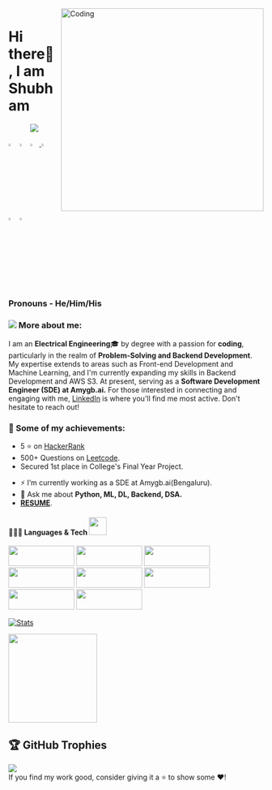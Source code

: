 
<img align="right" alt="Coding" width="400" src="https://user-images.githubusercontent.com/102204260/192700068-98ad5312-13c4-49ba-bc0a-d3de1fb9d5fb.gif">

# Hi there👋 , I am Shubham
<div align="center">
 <img src="https://readme-typing-svg.herokuapp.com/?lines=Backend+Developer;Web+Developer;Quick+learner;Self+Motivated;Problem+Solver;&color=teal&center=true" />
</div>
  
  [<img src="https://img.icons8.com/color/48/000000/linkedin.png" width="3.5%"/>](https://www.linkedin.com/in/shubham-verma-011297167/)
  [<img src="https://img.icons8.com/bubbles/50/4a90e2/domain.png" width="3.5%"/>](https://shubham9471.github.io/ShubhamVerma/)
  <a href="shubhamverma2604@gmail.com"> <img src="https://img.icons8.com/fluent/48/000000/gmail.png" width="3.5%"/> </a>
  [<img src="https://img.icons8.com/fluent/48/4a90e2/github.png" width="3.5%"/>](https://github.com/shubham9471)
  [<img src="https://upload.wikimedia.org/wikipedia/commons/1/19/LeetCode_logo_black.png" width="3.5%"/>](https://leetcode.com/shubhamverma2604/)
  [<img src="https://mpng.subpng.com/20180629/vue/kisspng-www-mevrouwpak-nl-advertising-graphic-design-insta-instagramm-5b3692f028e740.4061558515303032161676.jpg" width="3.5%"/>](https://www.instagram.com/___shubham96___/)
  
  
### Pronouns - He/Him/His 
  
### <img src="https://img.icons8.com/emoji/48/000000/man-technologyst.png"/> More about me:
  
I am an **Electrical Engineering**:mortar_board: by degree with a passion for <b>coding</b>, particularly in the realm of <b>Problem-Solving and Backend Development</b>. My expertise extends to areas such as Front-end Development and Machine Learning, and I'm currently expanding my skills in Backend Development and AWS S3. At present, serving as a <b>Software Development Engineer (SDE) at Amygb.ai.</b> For those interested in connecting and engaging with me, <a href="https://www.linkedin.com/in/shubham-verma-011297167/">LinkedIn</a> is where you'll find me most active. Don't hesitate to reach out!
  
### :1st_place_medal: Some of my achievements:

* 5 ⭐ on <a href = "https://www.hackerrank.com/shubhamverma2604" target="_blank">HackerRank</a>
* 500+ Questions on <a href = "https://leetcode.com/shubhamverma2604/" target="_blank">Leetcode</a>.
* Secured 1st place in College's Final Year Project.

- ⚡ I’m currently working as a SDE at Amygb.ai(Bengaluru). 
- 💬 Ask me about <b>Python, ML, DL, Backend, DSA.</b>
- <a href = "https://drive.google.com/file/d/1PVpc2sIN0d6isqAHtAWF3_KCI-ZzGqpq/view?usp=sharing" target="_blank"><b>RESUME</b></a>.
  
#### 👨🏻‍💻 Languages & Tech <img src="https://camo.githubusercontent.com/beb64ff21c883e318e4f5db5231c2ba4175705bea1c9249e82a41ab375db4f75/68747470733a2f2f6d65646961322e67697068792e636f6d2f6d656469612f51737347456d706b79454f684243623765312f67697068792e6769663f6369643d656366303565343761306e336769316266716e74716d6f62386739616964316f796a327772336473336d67373030626c267269643d67697068792e676966" width="35"/> <br />
<p>
<img src="https://img.shields.io/badge/Python-%23ED8B00.svg?style=for-the-badge&logo=Python&logoColor=white" width="130px" height="40px"/>
<img src="https://img.shields.io/badge/HTML5-E34F26?style=for-the-badge&logo=html5&logoColor=white" width="130px" height="40px"/> 
<img src="https://img.shields.io/badge/CSS3-1572B6?style=for-the-badge&logo=css3&logoColor=white" width="130px" height="40px"/>
<img src="https://img.shields.io/badge/JavaScript-323330?style=for-the-badge&logo=javascript&logoColor=F7DF1E" width="130px" height="40px"/>
<img src="https://img.shields.io/badge/Node-339933?style=for-the-badge&logo=NodeJs&logoColor=white" width="130px" height="40px"/>
<img src="https://img.shields.io/badge/Express-green?style=for-the-badge&logo=Express&logoColor=white" width="130px" height="40px"/>
<img src="https://img.shields.io/badge/-MongoDB-green?style=for-the-badge&logo=MongoDb&logoColor=white" width="130px" height="40px"/> 
<img src="https://img.shields.io/badge/REACTJS-1572B6?style=for-the-badge&logo=reactjs&logoColor=white" width="130px" height="40px"/>
</p>

  [![Stats](https://github-readme-stats.vercel.app/api?username=shubham9471&show_icons=true&theme=radical)](https://github-readme-stats.vercel.app/api?username=shubham9471&show_icons=true&theme=radical)&nbsp; &nbsp; &nbsp; &nbsp; &nbsp; &nbsp; &nbsp; &nbsp; &nbsp; &nbsp; 
  
  
  <img height=175 align="center" src="https://github-readme-stats.vercel.app/api/top-langs/?username=shubham9471&hide=c%23,powershell,java&title_color=2aa889&text_color=99d1ce&icon_color=2bbc8a&bg_color=0c1014&langs_count=8&layout=compact" />
  
## 🏆 GitHub Trophies
![](https://github-profile-trophy.vercel.app/?username=shubham9471&theme=darkhub&no-frame=false&no-bg=false&margin-w=4)<br />
 If you find my work good, consider giving it a ⭐ to show some ❤️!
